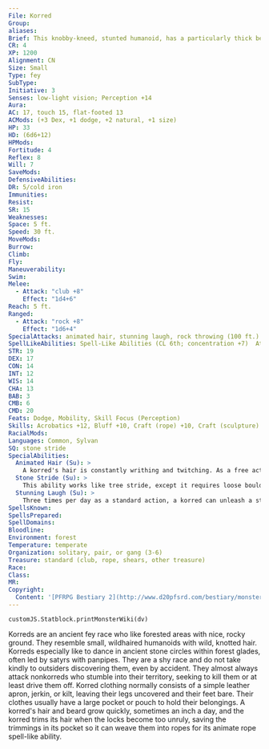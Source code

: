 ```yaml
---
File: Korred
Group: 
aliases: 
Brief: This knobby-kneed, stunted humanoid, has a particularly thick beard and wild mane of hair, hiding most of its body from view.
CR: 4
XP: 1200
Alignment: CN
Size: Small
Type: fey
SubType: 
Initiative: 3
Senses: low-light vision; Perception +14
Aura: 
AC: 17, touch 15, flat-footed 13
ACMods: (+3 Dex, +1 dodge, +2 natural, +1 size)
HP: 33
HD: (6d6+12)
HPMods: 
Fortitude: 4
Reflex: 8
Will: 7
SaveMods: 
DefensiveAbilities: 
DR: 5/cold iron
Immunities: 
Resist: 
SR: 15
Weaknesses: 
Space: 5 ft.
Speed: 30 ft.
MoveMods: 
Burrow: 
Climb: 
Fly: 
Maneuverability: 
Swim: 
Melee: 
  - Attack: "club +8"
    Effect: "1d4+6"
Reach: 5 ft.
Ranged: 
  - Attack: "rock +8"
    Effect: "1d6+4"
SpecialAttacks: animated hair, stunning laugh, rock throwing (100 ft.)
SpellLikeAbilities: Spell-Like Abilities (CL 6th; concentration +7)  At will-animate rope, shatter (DC 13), stone shape  1/day-stone tell
STR: 19
DEX: 17
CON: 14
INT: 12
WIS: 14
CHA: 13
BAB: 3
CMB: 6
CMD: 20
Feats: Dodge, Mobility, Skill Focus (Perception)
Skills: Acrobatics +12, Bluff +10, Craft (rope) +10, Craft (sculpture) +10, Perception +14, Perform (dance) +10, Stealth +16
RacialMods: 
Languages: Common, Sylvan
SQ: stone stride
SpecialAbilities:
  Animated Hair (Su): >
    A korred's hair is constantly writhing and twitching. As a free action, a korred can cause its long hair to reach out and interfere with adjacent creatures- tugging at clothes and weapons, tangling feet and arms, tickling, and generally making a nuisance of itself. The korred can select which adjacent targets are affected by its animated hair.  These targets must make a successful DC 16 Reflex save each round to avoid becoming entangled for 1 round. The save DC is Dexterity-based.
  Stone Stride (Su): >
    This ability works like tree stride, except it requires loose boulders at least as large as the korred, and only has a range of 30 feet. The korred can use this ability once per round as a standard action.
  Stunning Laugh (Su): >
    Three times per day as a standard action, a korred can unleash a strange laugh that stuns all creatures within a 30-foot burst for 1d2 rounds (Fortitude DC 14 negates). This is a sonic, mind-affecting effect. Fey are immune to this ability. The save DC is Charisma-based.
SpellsKnown: 
SpellsPrepared: 
SpellDomains: 
Bloodline: 
Environment: forest
Temperature: temperate
Organization: solitary, pair, or gang (3-6)
Treasure: standard (club, rope, shears, other treasure)
Race: 
Class: 
MR: 
Copyright:
  Content: '[PFRPG Bestiary 2](http://www.d20pfsrd.com/bestiary/monster-listings/fey/korred)'
---
```

```dataviewjs
customJS.Statblock.printMonsterWiki(dv)
```
Korreds are an ancient fey race who like forested areas with nice, rocky ground. They resemble small, wildhaired humanoids with wild, knotted hair. Korreds especially like to dance in ancient stone circles within forest glades, often led by satyrs with panpipes. They are a shy race and do not take kindly to outsiders discovering them, even by accident. They almost always attack nonkorreds who stumble into their territory, seeking to kill them or at least drive them off.  Korred clothing normally consists of a simple leather apron, jerkin, or kilt, leaving their legs uncovered and their feet bare. Their clothes usually have a large pocket or pouch to hold their belongings. A korred's hair and beard grow quickly, sometimes an inch a day, and the korred trims its hair when the locks become too unruly, saving the trimmings in its pocket so it can weave them into ropes for its animate rope spell-like ability.
